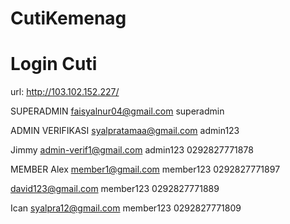 # CutiKemenag

# Login Cuti 
url: http://103.102.152.227/

SUPERADMIN
faisyalnur04@gmail.com
superadmin


ADMIN VERIFIKASI
syalpratamaa@gmail.com
admin123


Jimmy
admin-verif1@gmail.com
admin123
0292827771878


MEMBER
Alex
member1@gmail.com
member123
0292827771897

david123@gmail.com
member123
0292827771889

Ican
syalpra12@gmail.com
member123
0292827771809
